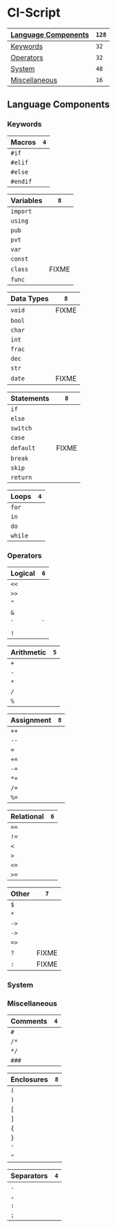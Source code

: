 # CI-Script
[Language Components](#language-components) | `128`
--------------------------------------------|------
[Keywords](#keywords)                       | `32`
[Operators](#operators)                     | `32`
[System](#system)                           | `48`
[Miscellaneous](#miscellaneous)             | `16`

## Language Components
### Keywords
Macros   | `4`
---------|----
`#if`    |
`#elif`  |
`#else`  |
`#endif` |

Variables | `8`
----------|----
`import`  |
`using`   |
`pub`     |
`pvt`     |
`var`     |
`const`   |
`class`   | FIXME
`func`    |

Data Types | `8`
-----------|----
`void`     | FIXME
`bool`     |
`char`     |
`int`      |
`frac`     |
`dec`      |
`str`      |
`date`     | FIXME

Statements | `8`
-----------|----
`if`       |
`else`     |
`switch`   |
`case`     |
`default`  | FIXME
`break`    |
`skip`     |
`return`   |

Loops   | `4`
--------|----
`for`   |
`in`    |
`do`    |
`while` |


### Operators
Logical | `6`
--------|----
`<<`    |
`>>`    |
`^`     |
`&`     |
`|`     |
`!`     |

Arithmetic | `5`
-----------|----
`+`        |
`-`        |
`*`        |
`/`        |
`%`        |

Assignment | `8`
-----------|----
`++`       |
`--`       |
`=`        |
`+=`       |
`-=`       |
`*=`       |
`/=`       |
`%=`       |

Relational | `6`
-----------|----
`==`       |
`!=`       |
`<`        |
`>`        |
`<=`       |
`>=`       |

Other | `7`
------|----
`$`   |
`*`   |
`->`  |
`->`  |
`=>`  |
`?`   | FIXME
`:`   | FIXME


### System


### Miscellaneous
Comments | `4`
---------|----
`#`      |
`/*`     |
`*/`     |
`###`    |

Enclosures | `8`
-----------|----
`(`        |
`)`        |
`[`        |
`]`        |
`{`        |
`}`        |
`'`        |
`"`        |

Separators | `4`
-----------|----
`.`        |
`,`        |
`:`        |
`;`        |